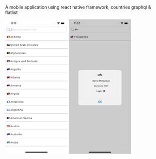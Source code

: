 A mobile application using react native framework, countries graphql & flatlist


<p float="left">
<img src="/img/1.png" width="200"/>
<img src="/img/2.png" width="200"/>
</p>